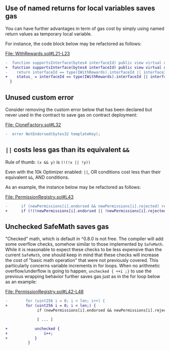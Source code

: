 ## Use of named returns for local variables saves gas
You can have further advantages in term of gas cost by simply using named return values as temporary local variable.

For instance, the code block below may be refactored as follows:

[File: WithRewards.sol#L21-L23](https://github.com/code-423n4/2023-01-popcorn//blob/main/src/vault/adapter/abstracts/WithRewards.sol#L21-L23)

```diff
-  function supportsInterface(bytes4 interfaceId) public view virtual override returns (bool) {
+  function supportsInterface(bytes4 interfaceId) public view virtual override returns (bool status_) {
-    return interfaceId == type(IWithRewards).interfaceId || interfaceId == type(IAdapter).interfaceId;
+    status_ = interfaceId == type(IWithRewards).interfaceId || interfaceId == type(IAdapter).interfaceId;
  }
```
## Unused custom error
Consider removing the custom error below that has been declared but never used in the contract to save gas on contract deployment:

[File: CloneFactory.sol#L32](https://github.com/code-423n4/2023-01-popcorn//blob/main/src/vault/CloneFactory.sol#L32)

```diff
-  error NotEndorsed(bytes32 templateKey);
```
## `||` costs less gas than its equivalent `&&`
Rule of thumb: `(x && y)` is `(!(!x || !y))`

Even with the 10k Optimizer enabled: `||`, OR conditions cost less than their equivalent `&&`, AND conditions.

As an example, the instance below may be refactored as follows:

[File: PermissionRegistry.sol#L43](https://github.com/code-423n4/2023-01-popcorn//blob/main/src/vault/PermissionRegistry.sol#L43)

```diff
-      if (newPermissions[i].endorsed && newPermissions[i].rejected) revert Mismatch();
+      if (!(!newPermissions[i].endorsed || !newPermissions[i].rejected)) revert Mismatch();
```
## Unchecked SafeMath saves gas
"Checked" math, which is default in ^0.8.0 is not free. The compiler will add some overflow checks, somehow similar to those implemented by `SafeMath`. While it is reasonable to expect these checks to be less expensive than the current `SafeMath`, one should keep in mind that these checks will increase the cost of "basic math operation" that were not previously covered. This particularly concerns variable increments in for loops. When no arithmetic overflow/underflow is going to happen, `unchecked { ++i ;}` to use the previous wrapping behavior further saves gas just as in the for loop below as an example:

[File: PermissionRegistry.sol#L42-L48](https://github.com/code-423n4/2023-01-popcorn//blob/main/src/vault/PermissionRegistry.sol#L42-L48)

```diff
-        for (uint256 i = 0; i < len; i++) {
+        for (uint256 i = 0; i < len;) {
              if (newPermissions[i].endorsed && newPermissions[i].rejected) revert Mismatch();

              [ ... ]

+            unchecked {
+                i++;
+            }
          }
```
